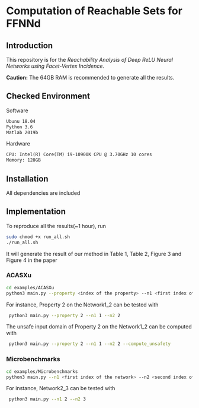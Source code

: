 # Computation of Reachable Sets for FFNNd

## Introduction

This repository is for the *Reachability Analysis of Deep ReLU Neural Networks using Facet-Vertex Incidence*. 

**Caution:**
The 64GB RAM is recommended to generate all the results.

## Checked Environment

Software

```txt
Ubunu 18.04
Python 3.6
Matlab 2019b
```

Hardware

```txt
CPU: Intel(R) Core(TM) i9-10900K CPU @ 3.70GHz 10 cores
Memory: 128GB
```

## Installation

All dependencies are included

## Implementation
To reproduce all the results(~1 hour), run
```bash
sudo chmod +x run_all.sh
./run_all.sh
```
It will generate the result of our method in Table 1, Table 2, Figure 3 and Figure 4 in the paper

### ACASXu
```bash
cd examples/ACASXu
python3 main.py --property <index of the property> --n1 <first index of the network> --n2 <second index of the network> --compute_unsafety <action>
```
For instance, Property 2 on the Network1_2 can be tested with

```bash
 python3 main.py --property 2 --n1 1 --n2 2
```
The unsafe input domain of Property 2 on the Network1_2 can be computed with
```bash
 python3 main.py --property 2 --n1 1 --n2 2 --compute_unsafety
```


### Microbenchmarks
```bash
cd examples/Microbenchmarks
python3 main.py --n1 <first index of the network> --n2 <second index of the network> 
```
For instance, Network2_3 can be tested with

```bash
 python3 main.py --n1 2 --n2 3
 ```
